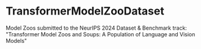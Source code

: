 # TransformerModelZooDataset
Model Zoos submitted to the NeurIPS 2024 Dataset &amp; Benchmark track: "Transformer Model Zoos and Soups: A Population of Language and Vision Models"
